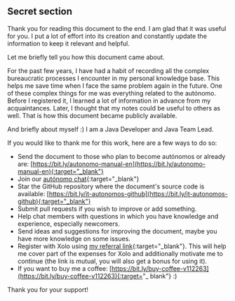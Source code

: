 ## Secret section

Thank you for reading this document to the end. I am glad that it was useful for you. I put a lot of effort into its
creation and constantly update the information to keep it relevant and helpful.

Let me briefly tell you how this document came about.

For the past few years, I have had a habit of recording all the complex bureaucratic processes I encounter in my
personal knowledge base. This helps me save time when I face the same problem again in the future. One of these complex
things for me was everything related to the autónomo. Before I registered it, I learned a lot of information in advance
from my acquaintances. Later, I thought that my notes could be useful to others as well. That is how this document
became publicly available.

And briefly about myself :) I am a Java Developer and Java Team Lead.

If you would like to thank me for this work, here are a few ways to do so:

- Send the document to those who plan to become autónomos or already
  are: [https://bit.ly/autonomo-manual-en](https://bit.ly/autonomo-manual-en){:target="_blank"}
- Join our [autónomo chat](https://bit.ly/it-autonomos-spain-eng){:target="_blank"}
- Star the GitHub repository where the document's source code is
  available: [https://bit.ly/it-autonomos-github](https://bit.ly/it-autonomos-github){:target="_blank"}
- Submit pull requests if you wish to improve or add something.
- Help chat members with questions in which you have knowledge and experience, especially newcomers.
- Send ideas and suggestions for improving the document, maybe you have more knowledge on some issues.
- Register with Xolo using [my referral link](https://bit.ly/xolosignup){:target="_blank"}. This will help me cover part
  of the expenses for Xolo and additionally motivate me to continue (the link is mutual, you will also get a bonus for
  using it).
- If you want to buy me a coffee: [https://bit.ly/buy-coffee-v112263](https://bit.ly/buy-coffee-v112263){:target="_
  blank"} :)

Thank you for your support!
